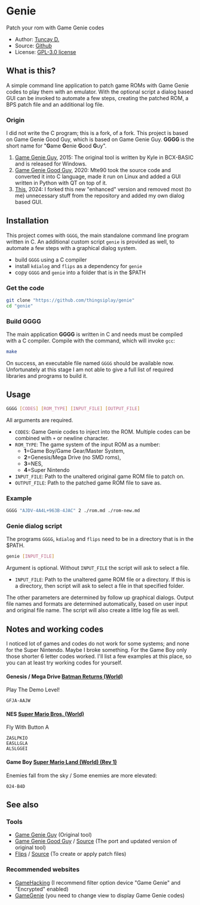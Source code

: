 # Genie

Patch your rom with Game Genie codes

- Author: [Tuncay D.](https://github.com/thingsiplay)
- Source: [Github](https://github.com/thingsiplay/genie)
- License: [GPL-3.0 license](LICENSE)

## What is this?

A simple command line application to patch game ROMs with Game Genie codes to
play them with an emulator. With the optional script a dialog based GUI can
be invoked to automate a few steps, creating the patched ROM, a BPS patch file
and an additional log file.

### Origin

I did not write the C program; this is a fork, of a fork. This project is based
on Game Genie Good Guy, which is based on Game Genie Guy. **GGGG** is the short
name for "**G**ame **G**enie **G**ood **G**uy".

1. [Game Genie Guy](https://www.romhacking.net/utilities/1054/), 2015: The
   original tool is written by Kyle in BCX-BASIC and is released for Windows.
2. [Game Genie Good Guy](https://github.com/Mte90/Game-Genie-Good-Guy), 2020:
   Mte90 took the source code and converted it into C language, made it run on
   Linux and added a GUI written in Python with QT on top of it.
3. [This](https://github.com/thingsiplay/genie), 2024: I forked this new
   "enhanced" version and removed most (to me) unnecessary stuff from the
   repository and added my own dialog based GUI.

## Installation

This project comes with `GGGG`, the main standalone command line program
written in C. An additional custom script `genie` is provided as well, to
automate a few steps with a graphical dialog system.

- build `GGGG` using a C compiler
- install `kdialog` and `flips` as a dependency for `genie`
- copy `GGGG` and `genie` into a folder that is in the $PATH

### Get the code

```bash
git clone "https://github.com/thingsiplay/genie"
cd "genie"
```

### Build GGGG

The main application **GGGG** is written in C and needs must be compiled with a
C compiler. Compile with the command, which will invoke `gcc`:

```bash
make
```

On success, an executable file named `GGGG` should be available now.
Unfortunately at this stage I am not able to give a full list of required
libraries and programs to build it.

## Usage

```bash
GGGG [CODES] [ROM_TYPE] [INPUT_FILE] [OUTPUT_FILE]
```

All arguments are required.

- `CODES`: Game Genie codes to inject into the ROM. Multiple codes can be
  combined with `+` or newline character.
- `ROM_TYPE`: The game system of the input ROM as a number:
  - **1**=Game Boy/Game Gear/Master System,
  - **2**=Genesis/Mega Drive (no SMD roms),
  - **3**=NES,
  - **4**=Super Nintendo
- `INPUT_FILE`: Path to the unaltered original game ROM file to patch on.
- `OUTPUT_FILE`: Path to the patched game ROM file to save as.

### Example

```bash
GGGG "AJDV-4A4L+963B-4JAC" 2 ./rom.md ./rom-new.md
```

### Genie dialog script

The programs `GGGG`, `kdialog` and `flips` need to be in a directory that is in
the $PATH.

```bash
genie [INPUT_FILE]
```

Argument is optional. Without `INPUT_FILE` the script will ask to select a
file.

- `INPUT_FILE`: Path to the unaltered game ROM file or a directory. If this is
  a directory, then script will ask to select a file in that specified folder.

The other parameters are determined by follow up graphical dialogs. Output file
names and formats are determined automatically, based on user input and
original file name. The script will also create a little log file as well.

## Notes and working codes

I noticed lot of games and codes do not work for some systems; and none for the
Super Nintendo. Maybe I broke something. For the Game Boy only those shorter 6
letter codes worked. I'll list a few examples at this place, so you can at
least try working codes for yourself.

#### Genesis / Mega Drive [Batman Returns (World)](https://gamehacking.org/game/14798/?name=&format=genie&enc=on)

Play The Demo Level!

```
GFJA-AAJW
```

#### NES [Super Mario Bros. (World)](https://gamehacking.org/game/31010/?name=&format=genie&enc=on)

Fly With Button A

```
ZASLPKIO
EASLLGLA
ALSLGGEI
```

#### Game Boy [Super Mario Land (World) (Rev 1)](https://gamehacking.org/game/2008/?name=&format=genie&enc=on)

Enemies fall from the sky / Some enemies are more elevated:

```
024-B4D
```

## See also

### Tools

- [Game Genie Guy](https://www.romhacking.net/utilities/1054/) (Original tool)
- [Game Genie Good Guy](https://www.romhacking.net/utilities/1484/) / [Source](https://github.com/Mte90/Game-Genie-Good-Guy)
  (The port and updated version of original tool)
- [Flips](https://www.romhacking.net/utilities/1040/) / [Source](https://github.com/Alcaro/Flips)
  (To create or apply patch files)

### Recommended websites

- [GameHacking](https://gamehacking.org/) (I recommend filter option device
  "Game Genie" and "Encrypted" enabled)
- [GameGenie](https://www.gamegenie.com/) (you need to change view to display
  Game Genie codes)
